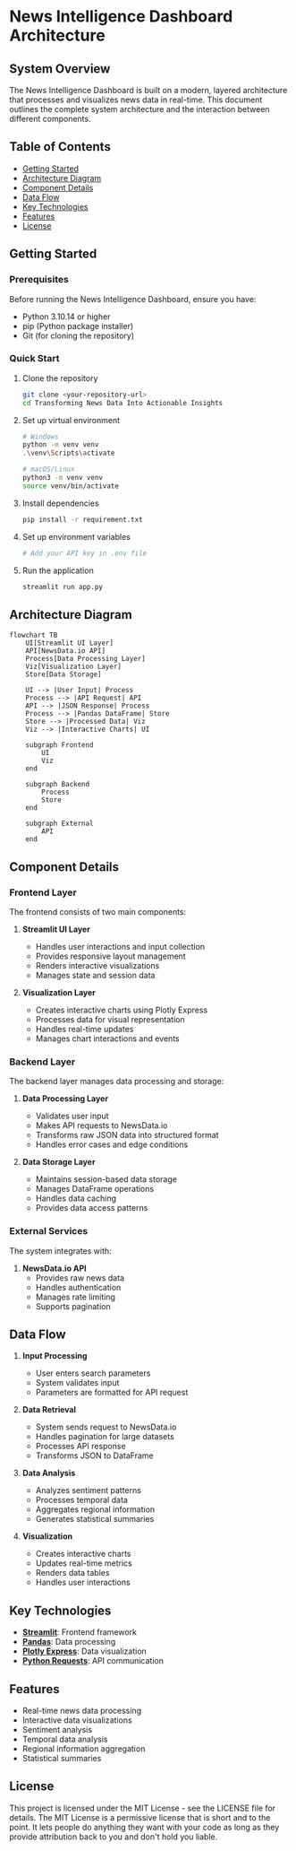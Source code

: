 # News Intelligence Dashboard Architecture

## System Overview
The News Intelligence Dashboard is built on a modern, layered architecture that processes and visualizes news data in real-time. This document outlines the complete system architecture and the interaction between different components.

## Table of Contents
- [Getting Started](#getting-started)
- [Architecture Diagram](#architecture-diagram)
- [Component Details](#component-details)
- [Data Flow](#data-flow)
- [Key Technologies](#key-technologies)
- [Features](#features)
- [License](#license)

## Getting Started

### Prerequisites
Before running the News Intelligence Dashboard, ensure you have:
- Python 3.10.14 or higher
- pip (Python package installer)
- Git (for cloning the repository)

### Quick Start
1. Clone the repository
   ```bash
   git clone <your-repository-url>
   cd Transforming News Data Into Actionable Insights
   ```

2. Set up virtual environment
   ```bash
   # Windows
   python -m venv venv
   .\venv\Scripts\activate

   # macOS/Linux
   python3 -m venv venv
   source venv/bin/activate
   ```

3. Install dependencies
   ```bash
   pip install -r requirement.txt
   ```

4. Set up environment variables
   ```bash
   # Add your API key in .env file
   ```

5. Run the application
   ```bash
   streamlit run app.py
   ```

## Architecture Diagram

```mermaid
flowchart TB
    UI[Streamlit UI Layer]
    API[NewsData.io API]
    Process[Data Processing Layer]
    Viz[Visualization Layer]
    Store[Data Storage]
    
    UI --> |User Input| Process
    Process --> |API Request| API
    API --> |JSON Response| Process
    Process --> |Pandas DataFrame| Store
    Store --> |Processed Data| Viz
    Viz --> |Interactive Charts| UI
    
    subgraph Frontend
        UI
        Viz
    end
    
    subgraph Backend
        Process
        Store
    end
    
    subgraph External
        API
    end
```
## Component Details

### Frontend Layer
The frontend consists of two main components:

1. **Streamlit UI Layer**
   - Handles user interactions and input collection
   - Provides responsive layout management
   - Renders interactive visualizations
   - Manages state and session data

2. **Visualization Layer**
   - Creates interactive charts using Plotly Express
   - Processes data for visual representation
   - Handles real-time updates
   - Manages chart interactions and events

### Backend Layer
The backend layer manages data processing and storage:

1. **Data Processing Layer**
   - Validates user input
   - Makes API requests to NewsData.io
   - Transforms raw JSON data into structured format
   - Handles error cases and edge conditions

2. **Data Storage Layer**
   - Maintains session-based data storage
   - Manages DataFrame operations
   - Handles data caching
   - Provides data access patterns

### External Services
The system integrates with:

1. **NewsData.io API**
   - Provides raw news data
   - Handles authentication
   - Manages rate limiting
   - Supports pagination

## Data Flow

1. **Input Processing**
   - User enters search parameters
   - System validates input
   - Parameters are formatted for API request

2. **Data Retrieval**
   - System sends request to NewsData.io
   - Handles pagination for large datasets
   - Processes API response
   - Transforms JSON to DataFrame

3. **Data Analysis**
   - Analyzes sentiment patterns
   - Processes temporal data
   - Aggregates regional information
   - Generates statistical summaries

4. **Visualization**
   - Creates interactive charts
   - Updates real-time metrics
   - Renders data tables
   - Handles user interactions

## Key Technologies
- **[Streamlit](https://docs.streamlit.io/)**: Frontend framework
- **[Pandas](https://pandas.pydata.org/docs/)**: Data processing
- **[Plotly Express](https://plotly.com/python/getting-started/)**: Data visualization
- **[Python Requests](https://pypi.org/project/requests/)**: API communication

## Features
- Real-time news data processing
- Interactive data visualizations
- Sentiment analysis
- Temporal data analysis
- Regional information aggregation
- Statistical summaries

## License
This project is licensed under the MIT License - see the LICENSE file for details.
The MIT License is a permissive license that is short and to the point. It lets people do anything they want with your code as long as they provide attribution back to you and don't hold you liable.